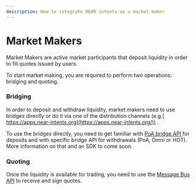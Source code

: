 ```yaml
---
description: How to integrate NEAR intents as a market maker
---
```


# Market Makers

Market Makers are active market participants that deposit liquidity in order to fill quotes issued by users.

To start market making, you are required to perform two operations: bridging and quoting.

### Bridging

In order to deposit and withdraw liquidity, market makers need to use bridges directly or do it via one of the distribution channels (e.g.[ https://apps.near-intents.org](https://apps.near-intents.org/)) .

To use the bridges directly, you need to get familiar with [PoA bridge API ](poa-bridge-api.md)for deposits and with specific bridge API for withdrawals (PoA, Omni or HOT). More information on that and an SDK to come soon.

### Quoting

Once the liquidity is available for trading, you need to use the [Message Bus API](bus/solver-relay.md) to receive and sign quotes.
